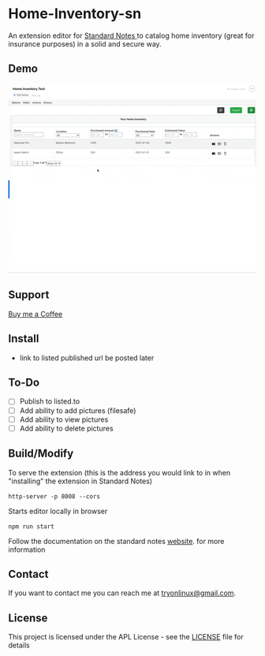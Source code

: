 # Home-Inventory-sn

An extension editor for [Standard Notes ](https://standardnotes.org)to catalog home inventory (great for insurance purposes) in a solid and secure way.

## Demo
![](https://github.com/tryonlinux/Home-Inventory-sn/blob/0e3ba5e2eef79cc8f781e2adc1079f32c9a33395/Home%20Inventory.gif)

## Support

[Buy me a Coffee](https://www.buymeacoffee.com/tryomas)

## Install

- link to listed published url be posted later

## To-Do

- [ ] Publish to listed.to
- [ ] Add ability to add pictures (filesafe)
- [ ] Add ability to view pictures
- [ ] Add ability to delete pictures

## Build/Modify

To serve the extension (this is the address you would link to in when "installing" the extension in Standard Notes)

```
http-server -p 8008 --cors
```

Starts editor locally in browser

```
npm run start
```

Follow the documentation on the standard notes [website](https://docs.standardnotes.org/extensions/intro/). for more information

## Contact

If you want to contact me you can reach me at <tryonlinux@gmail.com>.

## License

This project is licensed under the APL License - see the [LICENSE](LICENSE) file for details
